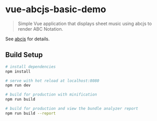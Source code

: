 # vue-abcjs-basic-demo
> Simple Vue application that displays sheet music using abcjs to render ABC Notation.

See [abcjs](https://github.com/paulrosen/abcjs) for details.

## Build Setup

``` bash
# install dependencies
npm install

# serve with hot reload at localhost:8080
npm run dev

# build for production with minification
npm run build

# build for production and view the bundle analyzer report
npm run build --report
```
